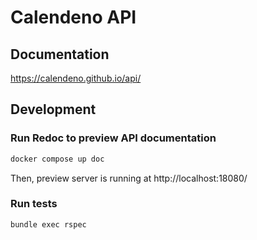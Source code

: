 # Calendeno API

## Documentation

https://calendeno.github.io/api/

## Development

### Run Redoc to preview API documentation

```bash
docker compose up doc
```

Then, preview server is running at http://localhost:18080/

### Run tests

```bash
bundle exec rspec
```
